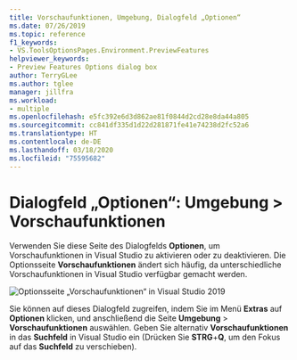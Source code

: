 ```yaml
---
title: Vorschaufunktionen, Umgebung, Dialogfeld „Optionen“
ms.date: 07/26/2019
ms.topic: reference
f1_keywords:
- VS.ToolsOptionsPages.Environment.PreviewFeatures
helpviewer_keywords:
- Preview Features Options dialog box
author: TerryGLee
ms.author: tglee
manager: jillfra
ms.workload:
- multiple
ms.openlocfilehash: e5fc392e6d3d862ae81f0844d2cd28e8da44a805
ms.sourcegitcommit: cc841df335d1d22d281871fe41e74238d2fc52a6
ms.translationtype: HT
ms.contentlocale: de-DE
ms.lasthandoff: 03/18/2020
ms.locfileid: "75595682"
---
```

# <a name="options-dialog-box-environment--preview-features"></a>Dialogfeld „Optionen“: Umgebung \> Vorschaufunktionen

Verwenden Sie diese Seite des Dialogfelds **Optionen**, um Vorschaufunktionen in Visual Studio zu aktivieren oder zu deaktivieren. Die Optionsseite **Vorschaufunktionen** ändert sich häufig, da unterschiedliche Vorschaufunktionen in Visual Studio verfügbar gemacht werden.

![Optionsseite „Vorschaufunktionen“ in Visual Studio 2019](media/environment-preview-features-page.png)

Sie können auf dieses Dialogfeld zugreifen, indem Sie im Menü **Extras** auf **Optionen** klicken, und anschließend die Seite **Umgebung** > **Vorschaufunktionen** auswählen. Geben Sie alternativ **Vorschaufunktionen** in das **Suchfeld** in Visual Studio ein (Drücken Sie **STRG**+**Q**, um den Fokus auf das **Suchfeld** zu verschieben).
